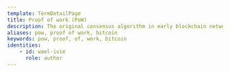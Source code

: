 ```yaml
---
template: TermDetailPage
title: Proof of work (PoW)
description: The original consensus algorithm in early blockchain networks, such as Bitcoin. This algorithm is used to confirm transactions and produce new blocks to the chain. With PoW, “miners” (those performing the computational work) compete against each other to complete transactions on the network and get rewarded.
aliases: pow, proof of work, bitcoin 
keywords: pow, proof, of, work, bitcoin
identities: 
    - id: wael-ivie
      role: author
---
```

